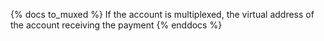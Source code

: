 {% docs to_muxed %}
If the account is multiplexed, the virtual address of the account receiving the payment
{% enddocs %}